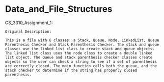# Data_and_File_Structures

CS_3310_Assignment_1:

	Original Description: 

	This is a file with 6 classes: a Stack, Queue, Node, LinkedList, Queue Parenthesis Checker and Stack Parenthesis Checker. The stack and queue classes use the linked list class to create stack and queue objects. The linked list class uses the node class to create a double linked list object. The Queue and stack parenthesis checker classes create objects so the user can check a string to see if a set of parenthesis are correctly closed. The main function calls both the queue, and the stack checker to determine if the string has properly closed parenthesis.
